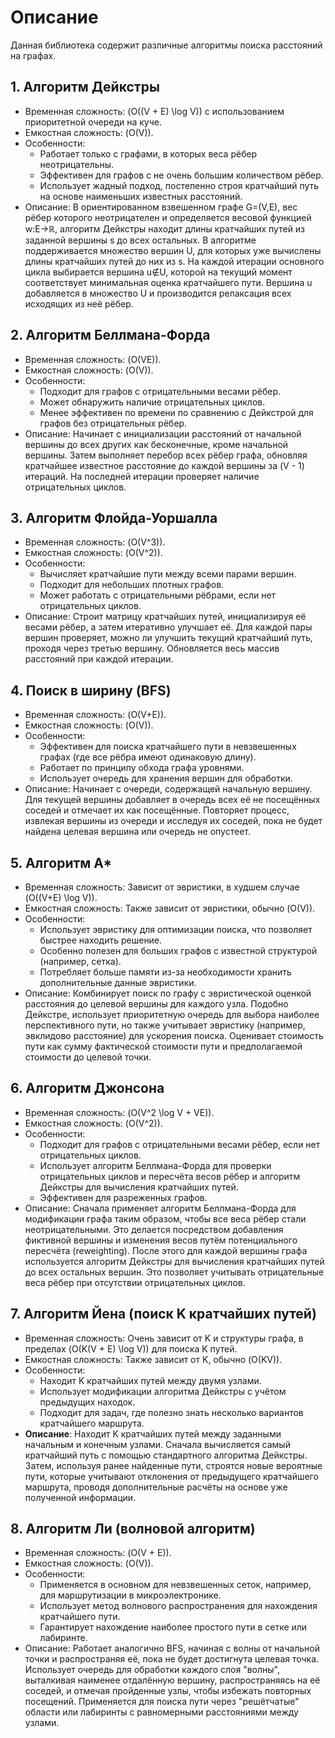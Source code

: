 # Описание
Данная библиотека содержит различные алгоритмы поиска расстояний на графах.


## 1. Алгоритм Дейкстры
- Временная сложность: \(O((V + E) \log V)\) с использованием приоритетной очереди на куче.
- Емкостная сложность: \(O(V)\).
- Особенности:
  - Работает только с графами, в которых веса рёбер неотрицательны.
  - Эффективен для графов с не очень большим количеством рёбер.
  - Использует жадный подход, постепенно строя кратчайший путь на основе наименьших известных расстояний.
- Описание: В ориентированном взвешенном графе G=(V,E), вес рёбер которого неотрицателен и определяется весовой функцией w:E→ℝ, алгоритм Дейкстры находит длины кратчайших путей из заданной вершины s до всех остальных. В алгоритме поддерживается множество вершин U, для которых уже вычислены длины кратчайших путей до них из s. На каждой итерации основного цикла выбирается вершина u∉U, которой на текущий момент соответствует минимальная оценка кратчайшего пути. Вершина u добавляется в множество U и производится релаксация всех исходящих из неё рёбер.

## 2. Алгоритм Беллмана-Форда
- Временная сложность: \(O(VE)\).
- Емкостная сложность: \(O(V)\).
- Особенности:
  - Подходит для графов с отрицательными весами рёбер.
  - Может обнаружить наличие отрицательных циклов.
  - Менее эффективен по времени по сравнению с Дейкстрой для графов без отрицательных рёбер.
- Описание: Начинает с инициализации расстояний от начальной вершины до всех других как бесконечные, кроме начальной вершины. Затем выполняет перебор всех рёбер графа, обновляя кратчайшее известное расстояние до каждой вершины за \(V - 1\) итераций. На последней итерации проверяет наличие отрицательных циклов.

## 3. Алгоритм Флойда-Уоршалла
- Временная сложность: \(O(V^3)\).
- Емкостная сложность: \(O(V^2)\).
- Особенности:
  - Вычисляет кратчайшие пути между всеми парами вершин.
  - Подходит для небольших плотных графов.
  - Может работать с отрицательными рёбрами, если нет отрицательных циклов.
- Описание: Строит матрицу кратчайших путей, инициализируя её весами рёбер, а затем итеративно улучшает её. Для каждой пары вершин проверяет, можно ли улучшить текущий кратчайший путь, проходя через третью вершину. Обновляется весь массив расстояний при каждой итерации.

## 4. Поиск в ширину (BFS)
- Временная сложность: \(O(V+E)\).
- Емкостная сложность: \(O(V)\).
- Особенности:
  - Эффективен для поиска кратчайшего пути в невзвешенных графах (где все рёбра имеют одинаковую длину).
  - Работает по принципу обхода графа уровнями.
  - Использует очередь для хранения вершин для обработки.
- Описание: Начинает с очереди, содержащей начальную вершину. Для текущей вершины добавляет в очередь всех её не посещённых соседей и отмечает их как посещённые. Повторяет процесс, извлекая вершины из очереди и исследуя их соседей, пока не будет найдена целевая вершина или очередь не опустеет.

## 5. Алгоритм A\*
- Временная сложность: Зависит от эвристики, в худшем случае \(O((V+E) \log V)\).
- Емкостная сложность: Также зависит от эвристики, обычно \(O(V)\).
- Особенности:
  - Использует эвристику для оптимизации поиска, что позволяет быстрее находить решение.
  - Особенно полезен для больших графов с известной структурой (например, сетка).
  - Потребляет больше памяти из-за необходимости хранить дополнительные данные эвристики.
- Описание: Комбинирует поиск по графу с эвристической оценкой расстояния до целевой вершины для каждого узла. Подобно Дейкстре, использует приоритетную очередь для выбора наиболее перспективного пути, но также учитывает эвристику (например, эвклидово расстояние) для ускорения поиска. Оценивает стоимость пути как сумму фактической стоимости пути и предполагаемой стоимости до целевой точки.

## 6. Алгоритм Джонсона
- Временная сложность: \(O(V^2 \log V + VE)\).
- Емкостная сложность: \(O(V^2)\).
- Особенности:
  - Подходит для графов с отрицательными весами рёбер, если нет отрицательных циклов.
  - Использует алгоритм Беллмана-Форда для проверки отрицательных циклов и пересчёта весов рёбер и алгоритм Дейкстры для вычисления кратчайших путей.
  - Эффективен для разреженных графов.
- Описание: Сначала применяет алгоритм Беллмана-Форда для модификации графа таким образом, чтобы все веса рёбер стали неотрицательными. Это делается посредством добавления фиктивной вершины и изменения весов путём потенциального пересчёта (reweighting). После этого для каждой вершины графа используется алгоритм Дейкстры для вычисления кратчайших путей до всех остальных вершин. Это позволяет учитывать отрицательные веса рёбер при отсутствии отрицательных циклов.

## 7. Алгоритм Йена (поиск K кратчайших путей)
- Временная сложность: Очень зависит от K и структуры графа, в пределах \(O(K(V + E) \log V)\) для поиска K путей.
- Емкостная сложность: Также зависит от K, обычно \(O(KV)\).
- Особенности:
  - Находит K кратчайших путей между двумя узлами.
  - Использует модификации алгоритма Дейкстры с учётом предыдущих находок.
  - Подходит для задач, где полезно знать несколько вариантов кратчайшего маршрута.
- **Описание**: Находит K кратчайших путей между заданными начальным и конечным узлами. Сначала вычисляется самый кратчайший путь с помощью стандартного алгоритма Дейкстры. Затем, используя ранее найденные пути, строятся новые вероятные пути, которые учитывают отклонения от предыдущего кратчайшего маршрута, проводя дополнительные расчёты на основе уже полученной информации.
  
## 8. Алгоритм Ли (волновой алгоритм)
- Временная сложность: \(O(V + E)\).
- Емкостная сложность: \(O(V)\).
- Особенности:
  - Применяется в основном для невзвешенных сеток, например, для маршрутизации в микроэлектронике.
  - Использует метод волнового распространения для нахождения кратчайшего пути.
  - Гарантирует нахождение наиболее простого пути в сетке или лабиринте.
- Описание: Работает аналогично BFS, начиная с волны от начальной точки и распространяя её, пока не будет достигнута целевая точка. Использует очередь для обработки каждого слоя "волны", выталкивая наименее отдалённую вершину, распространяясь на её соседей, и отмечая пройденные узлы, чтобы избежать повторных посещений. Применяется для поиска пути через "решётчатые" области или лабиринты с равномерными расстояниями между узлами.
